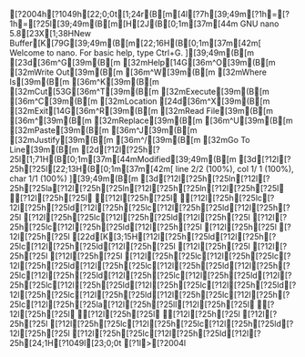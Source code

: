 [?2004h[?1049h[22;0;0t[1;24r(B[m[4l[?7h[39;49m[?1h=[?1h=[?25l[39;49m(B[m[H[2J(B[0;1m[37m[44m  GNU nano 5.8[23X[1;38HNew Buffer[K[79G[39;49m(B[m[22;16H(B[0;1m[37m[42m[ Welcome to nano.  For basic help, type Ctrl+G. ][39;49m(B[m[23d[36m^G[39m(B[m [32mHelp[14G[36m^O[39m(B[m [32mWrite Out[39m(B[m [36m^W[39m(B[m [32mWhere Is[39m(B[m  [36m^K[39m(B[m [32mCut[53G[36m^T[39m(B[m [32mExecute[39m(B[m   [36m^C[39m(B[m [32mLocation[24d[36m^X[39m(B[m [32mExit[14G[36m^R[39m(B[m [32mRead File[39m(B[m [36m^\[39m(B[m [32mReplace[39m(B[m   [36m^U[39m(B[m [32mPaste[39m(B[m     [36m^J[39m(B[m [32mJustify[39m(B[m   [36m^/[39m(B[m [32mGo To Line[39m(B[m[2d[?12l[?25h[?25l[1;71H(B[0;1m[37m[44mModified[39;49m(B[m[3d[?12l[?25h[?25l[22;13H(B[0;1m[37m[42m[ line  2/2 (100%), col  1/ 1 (100%), char  1/1 (100%) ][39;49m(B[m[3d[?12l[?25h[?25ln[?12l[?25h[?25la[?12l[?25h[?25ln[?12l[?25h[?25ln[?12l[?25h[?25l [?12l[?25h[?25l [?12l[?25h[?25l [?12l[?25h[?25lc[?12l[?25h[?25ld[?12l[?25h[?25lc[?12l[?25h[?25ld[?12l[?25h[?25l [?12l[?25h[?25lc[?12l[?25h[?25ld[?12l[?25h[?25l [?12l[?25h[?25lc[?12l[?25h[?25ld[?12l[?25h[?25l [?12l[?25h[?25l [?12l[?25h[?25l[22d[K[3;15H[?12l[?25h[?25ld[?12l[?25h[?25lc[?12l[?25h[?25ld[?12l[?25h[?25l [?12l[?25h[?25l [?12l[?25h[?25l [?12l[?25h[?25l [?12l[?25h[?25lc[?12l[?25h[?25lc[?12l[?25h[?25ld[?12l[?25h[?25lc[?12l[?25h[?25ld[?12l[?25h[?25lc[?12l[?25h[?25ld[?12l[?25h[?25lc[?12l[?25h[?25ld[?12l[?25h[?25lc[?12l[?25h[?25ld[?12l[?25h[?25lc[?12l[?25h[?25ld[?12l[?25h[?25lc[?12l[?25h[?25ld[?12l[?25h[?25lc[?12l[?25h[?25lc[?12l[?25h[?25la[?12l[?25h[?25ll[?12l[?25h[?25l [?12l[?25h[?25l [?12l[?25h[?25l [?12l[?25h[?25l [?12l[?25h[?25l [?12l[?25h[?25lc[?12l[?25h[?25lc[?12l[?25h[?25ld[?12l[?25h[?25l [?12l[?25h[?25lc[?12l[?25h[?25ld[?12l[?25h[24;1H[?1049l[23;0;0t[?1l>[?2004l